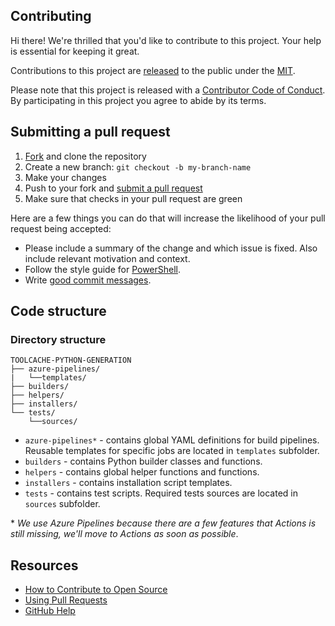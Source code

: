 ## Contributing

[fork]: https://github.com/actions/python-versions/fork  
[pr]: https://github.com/actions/python-versions/compare  
[code-of-conduct]: CODE_OF_CONDUCT.md  

Hi there! We're thrilled that you'd like to contribute to this project. Your help is essential for keeping it great.

Contributions to this project are [released](https://help.github.com/articles/github-terms-of-service/#6-contributions-under-repository-license) to the public under the [MIT](LICENSE.md).

Please note that this project is released with a [Contributor Code of Conduct][code-of-conduct]. By participating in this project you agree to abide by its terms.

## Submitting a pull request

1. [Fork][fork] and clone the repository
1. Create a new branch: `git checkout -b my-branch-name`
1. Make your changes
1. Push to your fork and [submit a pull request][pr]
1. Make sure that checks in your pull request are green

Here are a few things you can do that will increase the likelihood of your pull request being accepted:

- Please include a summary of the change and which issue is fixed. Also include relevant motivation and context.
- Follow the style guide for [PowerShell](https://github.com/PoshCode/PowerShellPracticeAndStyle).
- Write [good commit messages](http://tbaggery.com/2008/04/19/a-note-about-git-commit-messages.html).

## Code structure

### Directory structure
```
TOOLCACHE-PYTHON-GENERATION
├── azure-pipelines/
|   └──templates/
├── builders/
├── helpers/
├── installers/
└── tests/
    └──sources/
```
- `azure-pipelines*` - contains global YAML definitions for build pipelines. Reusable templates for specific jobs are located in `templates` subfolder.
- `builders` - contains Python builder classes and functions.
- `helpers` - contains global helper functions and functions.
- `installers` - contains installation script templates.
- `tests` - contains test scripts. Required tests sources are located in `sources` subfolder.

\* _We use Azure Pipelines because there are a few features that Actions is still missing, we'll move to Actions as soon as possible_.

## Resources

- [How to Contribute to Open Source](https://opensource.guide/how-to-contribute/)
- [Using Pull Requests](https://help.github.com/articles/about-pull-requests/)
- [GitHub Help](https://help.github.com)
